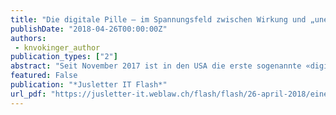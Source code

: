 ```yaml
---
title: "Die digitale Pille – im Spannungsfeld zwischen Wirkung und „unerwünschter Nebenwirkung“ unter Berücksichtigung von medizinischen Aspekten und der (Grund-)Rechte des Patienten"
publishDate: "2018-04-26T00:00:00Z"
authors: 
 - knvokinger_author
publication_types: ["2"]
abstract: "Seit November 2017 ist in den USA die erste sogenannte «digital pill» zugelassen. Nachfolgend sollen die Chancen auf medizinischer Ebene als auch die mit der digitalen Pille einhergehenden Risiken für die (Grund-)Rechte des Patienten in der Schweiz im Sinne einer ersten Übersicht diskutiert werden."
featured: False
publication: "*Jusletter IT Flash*"
url_pdf: "https://jusletter-it.weblaw.ch/flash/flash/26-april-2018/eine-medico-legale-w_31ec655ebf.html"
---
```

